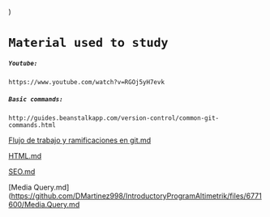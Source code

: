 )


#  `Material used to study`

##### `Youtube: `

`https://www.youtube.com/watch?v=RGOj5yH7evk`

##### `Basic commands:`

`http://guides.beanstalkapp.com/version-control/common-git-commands.html`

[Flujo de trabajo y ramificaciones en git.md](https://github.com/DMartinez998/IntroductoryProgramAltimetrik/files/6711616/Flujo.de.trabajo.y.ramificaciones.en.git.md)

[HTML.md](https://github.com/DMartinez998/IntroductoryProgramAltimetrik/files/6734689/HTML.md)

[SEO.md](https://github.com/DMartinez998/IntroductoryProgramAltimetrik/files/6755863/SEO.md)

[Media Query.md](https://github.com/DMartinez998/IntroductoryProgramAltimetrik/files/6771600/Media.Query.md
